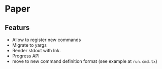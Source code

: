# Paper

## Featurs
- Allow to register new commands
- Migrate to yargs
- Render stdout with Ink.
- Progress API
- move to new command definition format (see example at `run.cmd.tx`)
